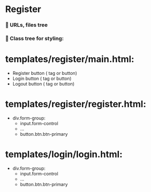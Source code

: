 # Register

### 🔗 URLs, files tree

### 🎨 Class tree for styling:

# templates/register/main.html:
  - Register button (<a> tag or button)
  - Login button (<a> tag or button)
  - Logout button (<a> tag or button)
  
# templates/register/register.html:
  - div.form-group:
    - input.form-control
    - ...
    - button.btn.btn-primary
   
# templates/login/login.html:
  - div.form-group:
    - input.form-control
    - ...
    - button.btn.btn-primary
    

